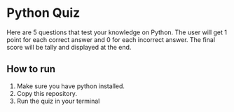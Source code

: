 # Python Quiz
Here are 5 questions that test your knowledge on Python. The user will get 1 point for each correct answer and 0 for each incorrect answer. The final score will be tally and displayed at the end.
## How to run 

1. Make sure you have python installed. 
2. Copy this repository.
3. Run the quiz in your terminal

